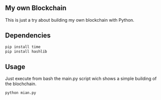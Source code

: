## My own Blockchain

This is just a try about building my own blockchain with Python.

## Dependencies

```bash
pip install time
pip install hashlib
```

## Usage  

Just execute from bash the main.py script wich shows a simple building of the blochchain.

```bash
python mian.py
```
